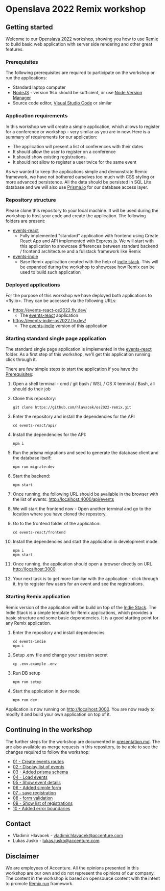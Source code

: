 # Openslava 2022 Remix workshop

## Getting started

Welcome to our [Openslava 2022](https://www.openslava.sk/2022/#/) workshop, showing you how to use [Remix](https://remix.run/) to build basic web application with server side rendering and other great features.

### Prerequisites

The following prerequisites are required to participate on the workshop or run the applications:

- Standard laptop computer
- [NodeJS](https://nodejs.org/en/) - version 16.x should be sufficient, or use [Node Version Manager](https://github.com/nvm-sh/nvm)
- Source code editor, [Visual Studio Code](https://code.visualstudio.com/) or similar

### Application requirements

In this workshop we will create a simple application, which allows to register for a conference or workshop - very similar as you are in now. Here is a summary of requirements for our application:

- The application will present a list of conferences with their dates
- It should allow the user to register on a conference
- It should show existing registrations.
- It should not allow to register a user twice for the same event

As we wanted to keep the applications simple and demonstrate Remix framework, we have not bothered ourselves too much with CSS styling or more advanced persistence. All the data should be persisted in SQL Lite database and we will also use [Prisma.io](https://www.prisma.io/) for our database access layer.

### Repository structure

Please clone this repository to your local machine. It will be used during the workshop to host your code and create the application. The following folders are present:

- [events-react](events-react/)
  - Fully implemented "standard" application with frontend using Create React App and API implemented with Express.js. We will start with this application to showcase differences between standard backend / frontend architecture and a fullstack framework like Remix
- [events-indie](events-indie/)
  - Base Remix application created with the help of [indie stack](https://github.com/remix-run/indie-stack). This will be expanded during the workshop to showcase how Remix can be used to build such application

### Deployed applications

For the purpose of this workshop we have deployed both applications to <fly.io>. They can be accessed via the following URLs:

- <https://events-react-os2022.fly.dev/>
  - The [events-react](./events-react/) application
- <https://events-indie-os2022.fly.dev/>
  - The [events-indie](./events-indie/) version of this application

### Starting standard single page application

The standard single page application is implemented in the [events-react](events-react/) folder. As a first step of this workshop, we'll get this application running click through it.

There are few simple steps to start the application if you have the [Prerequisites](#prerequisites):

1. Open a shell terminal - cmd / git bash / WSL / OS X terminal / Bash, all should do their job
2. Clone this repository:

    ```(bash)
    git clone https://github.com/hlavacek/os2022-remix.git
    ```

3. Enter the repository and install the dependencies for the API

    ```(bash)
    cd events-react/api/
    ```

4. Install the dependencies for the API:

    ```(bash)
    npm i
    ```

5. Run the prisma migrations and seed to generate the database client and the database itself:

    ```(bash)
    npm run migrate:dev
    ```

6. Start the backend:

    ```(bash)
    npm start
    ```

7. Once running, the following URL should be available in the browser with the list of events: <http://localhost:4000/api/events>

8. We will start the frontend now - Open another terminal and go to the location where you have cloned the repostory.
9. Go to the frontend folder of the application:

    ```(bash)
    cd events-react/frontend 
    ```

10. Install the dependencies and start the application in development mode:

    ```(bash)
    npm i
    npm start
    ```

11. Once running, the application should open a browser directly on URL <http://localhost:3000>
12. Your next task is to get more familiar with the application - click through it, try to register few users for an event and see the registrations.

### Starting Remix application

Remix version of the application will be build on top of the [Indie Stack](https://github.com/remix-run/indie-stack). The Indie Stack is a simple template for Remix applications, which provides a basic structure and some basic dependencies. It is a good starting point for any Remix application.

1. Enter the repository and install dependencies

    ```(bash)
    cd events-indie
    npm i
    ```

2. Setup .env file and change your session secret

    ```(bash)
    cp .env.example .env
    ```

3. Run DB setup

    ```(bash)
    npm run setup
    ```

4. Start the application in dev mode

    ```(bash)
    npm run dev
    ```

Application is now running on <http://localhost:3000>. You are now ready to modify it and build your own application on top of it.

## Continuing in the workshop

The further steps for the workshop are documented in [presentation.md](presentation.md). The are also available as merge requests in this repository, to be able to see the changes required to follow the workshop:

- [01 - Create events routes](https://github.com/hlavacek/os2022-remix/pull/1)
- [02 - Display list of events](https://github.com/hlavacek/os2022-remix/pull/2)
- [03 - Added prisma schema](https://github.com/hlavacek/os2022-remix/pull/4)
- [04 - Load events](https://github.com/hlavacek/os2022-remix/pull/5)
- [05 - Show event details](https://github.com/hlavacek/os2022-remix/pull/7)
- [06 - Added simple form](https://github.com/hlavacek/os2022-remix/pull/8)
- [07 - save registration](https://github.com/hlavacek/os2022-remix/pull/9)
- [08 - form validation](https://github.com/hlavacek/os2022-remix/pull/10)
- [09 - Show list of registrations](https://github.com/hlavacek/os2022-remix/pull/11)
- [10 - Added error boundaries](https://github.com/hlavacek/os2022-remix/pull/12)

## Contact

- Vladimir Hlavacek - vladimir.hlavacek@accenture.com
- Lukas Jusko - lukas.jusko@accenture.com

## Disclaimer

We are employees of Accenture. All the opinions presented in this workshop are our own and do not represent the opinions of our company. The content in the workshop is based on opensource content with the intent to promote [Remix.run](https://remix.run/) framework.
